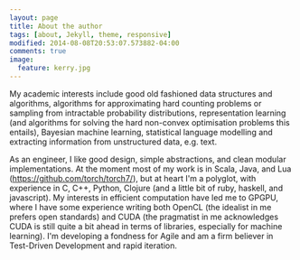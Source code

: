 ```yaml
---
layout: page
title: About the author
tags: [about, Jekyll, theme, responsive]
modified: 2014-08-08T20:53:07.573882-04:00
comments: true
image:
  feature: kerry.jpg
---
```


My academic interests include good old fashioned data structures and
algorithms, algorithms for approximating hard counting problems or
sampling from intractable probability distributions, representation
learning (and algorithms for solving the hard non-convex optimisation
problems this entails), Bayesian machine learning, statistical
language modelling and extracting information from unstructured data,
e.g. text.

As an engineer, I like good design, simple abstractions, and clean
modular implementations. At the moment most of my work is in Scala,
Java, and Lua (https://github.com/torch/torch7/), but at heart I'm a
polyglot, with experience in C, C++, Python, Clojure (and a little bit
of ruby, haskell, and javascript). My interests in efficient
computation have led me to GPGPU, where I have some experience writing
both OpenCL (the idealist in me prefers open standards) and CUDA (the
pragmatist in me acknowledges CUDA is still quite a bit ahead in terms
of libraries, especially for machine learning). I'm developing a
fondness for Agile and am a firm believer in Test-Driven Development
and rapid iteration.
